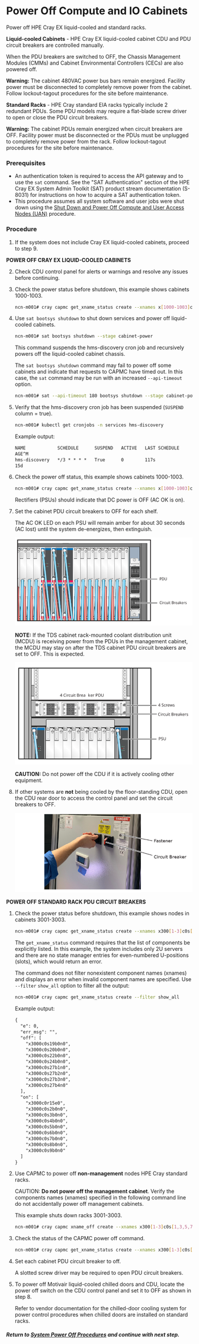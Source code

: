 # Power Off Compute and IO Cabinets

Power off HPE Cray EX liquid-cooled and standard racks.

**Liquid-cooled Cabinets** - HPE Cray EX liquid-cooled cabinet CDU and PDU circuit breakers are controlled manually.

When the PDU breakers are switched to OFF, the Chassis Management Modules \(CMMs\) and Cabinet Environmental Controllers \(CECs\) are also powered off.

**Warning:** The cabinet 480VAC power bus bars remain energized. Facility power must be disconnected to completely remove power from the cabinet. Follow lockout-tagout procedures for the site before maintenance.

**Standard Racks** - HPE Cray standard EIA racks typically include 2 redundant PDUs. Some PDU models may require a flat-blade screw driver to open or close the PDU circuit breakers.

**Warning:** The cabinet PDUs remain energized when circuit breakers are OFF. Facility power must be disconnected or the PDUs must be unplugged to completely remove power from the rack. Follow lockout-tagout procedures for the site before maintenance.

### Prerequisites

* An authentication token is required to access the API gateway and to use the `sat` command. See the "SAT Authentication" section of the HPE Cray EX System Admin Toolkit (SAT) product stream documentation (S-8031) for instructions on how to acquire a SAT authentication token.
* This procedure assumes all system software and user jobs were shut down using the [Shut Down and Power Off Compute and User Access Nodes (UAN)](Shut_Down_and_Power_Off_Compute_and_User_Access_Nodes.md) procedure.

### Procedure

1. If the system does not include Cray EX liquid-cooled cabinets, proceed to step 9.

**POWER OFF CRAY EX LIQUID-COOLED CABINETS**

2.  Check CDU control panel for alerts or warnings and resolve any issues before continuing.

3.  Check the power status before shutdown, this example shows cabinets 1000-1003.

    ```bash
    ncn-m001# cray capmc get_xname_status create --xnames x[1000-1003]c[0-7] --format json
    ```

4.  Use `sat bootsys shutdown` to shut down services and power off liquid-cooled cabinets.

    ```bash
    ncn-m001# sat bootsys shutdown --stage cabinet-power
    ```

    This command suspends the hms-discovery cron job and recursively powers off the liquid-cooled cabinet chassis.

    The `sat bootsys shutdown` command may fail to power off some cabinets and indicate that requests to CAPMC have timed out. In this case, the `sat` command may be run with an increased `--api-timeout` option.

    ```bash
    ncn-m001# sat --api-timeout 180 bootsys shutdown --stage cabinet-power
    ```

5.  Verify that the hms-discovery cron job has been suspended \(`SUSPEND` column = true\).

    ```bash
    ncn-m001# kubectl get cronjobs -n services hms-discovery
    ```

    Example output:

    ```
    NAME            SCHEDULE      SUSPEND   ACTIVE   LAST SCHEDULE   AGE^M
    hms-discovery   */3 * * * *   True      0        117s            15d
    ```

6.  Check the power off status, this example shows cabinets 1000-1003.

    ```bash
    ncn-m001# cray capmc get_xname_status create --xnames x[1000-1003]c[0-7] --format json
    ```

    Rectifiers \(PSUs\) should indicate that DC power is OFF \(AC OK is on\).

7.  Set the cabinet PDU circuit breakers to OFF for each shelf.

    The AC OK LED on each PSU will remain amber for about 30 seconds \(AC lost\) until the system de-energizes, then extinguish.

    ![Liquid-cooled Cabinet PDU](../../img/operations/Liquid_Cooled_Cabinet_PDU.svg)

    **NOTE:** If the TDS cabinet rack-mounted coolant distribution unit \(MCDU\) is receiving power from the PDUs in the management cabinet, the MCDU may stay on after the TDS cabinet PDU circuit breakers are set to OFF. This is expected.

    ![Liquid-cooled TDS Cabinet PDU](../../img/operations/Liquid_Cooled_TDS_Cabinet_PDU.svg)

    **CAUTION:** Do not power off the CDU if it is actively cooling other equipment.

8.  If other systems are **not** being cooled by the floor-standing CDU, open the CDU rear door to access the control panel and set the circuit breakers to OFF.

    ![CDU Circuit Breakers](../../img/operations/CDU_Circuit_Breakers.png)

**POWER OFF STANDARD RACK PDU CIRCUIT BREAKERS**

1. Check the power status before shutdown, this example shows nodes in cabinets 3001-3003.

    ```bash
    ncn-m001# cray capmc get_xname_status create --xnames x300[1-3]c0s[1,3,5,7,9,11,13,15,17,19,21,23,25,27,29,31,33,35]b[1-4]n0 --format json
    ```

    The `get_xname_status` command requires that the list of components be explicitly listed. In this example, the system includes only 2U servers and there are no state manager entries for even-numbered U-positions \(slots\), which would return an error.

    The command does not filter nonexistent component names \(xnames\) and displays an error when invalid component names are specified. Use `--filter` `show_all` option to filter all the output:

    ```bash
    ncn-m001# cray capmc get_xname_status create --filter show_all
    ```

    Example output:

    ```
    {
      "e": 0,
      "err_msg": "",
      "off": [
        "x3000c0s19b0n0",
        "x3000c0s20b0n0",
        "x3000c0s22b0n0",
        "x3000c0s24b0n0",
        "x3000c0s27b1n0",
        "x3000c0s27b2n0",
        "x3000c0s27b3n0",
        "x3000c0s27b4n0"
      ],
      "on": [
        "x3000c0r15e0",
        "x3000c0s2b0n0",
        "x3000c0s3b0n0",
        "x3000c0s4b0n0",
        "x3000c0s5b0n0",
        "x3000c0s6b0n0",
        "x3000c0s7b0n0",
        "x3000c0s8b0n0",
        "x3000c0s9b0n0"
      ]
    }
    ```


2.  Use CAPMC to power off **non-management** nodes HPE Cray standard racks.

    CAUTION: **Do not power off the management cabinet**. Verify the components names \(xnames\) specified in the following command line do not accidentally power off management cabinets.

    This example shuts down racks 3001-3003.

    ```bash
    ncn-m001# cray capmc xname_off create --xnames x300[1-3]c0s[1,3,5,7,9,11,13,15,17,19,21,23,25,27,29,31,33,35]b[1-4]n0
    ```

3.  Check the status of the CAPMC power off command.

    ```bash
    ncn-m001# cray capmc get_xname_status create --xnames x300[1-3]c0s[1,3,5,7,9,11,13,15,17,19,21,23,25,27,29,31,33,35]b[1-4]n0 --format json
    ```

4.  Set each cabinet PDU circuit breaker to off.

    A slotted screw driver may be required to open PDU circuit breakers.

5.  To power off Motivair liquid-cooled chilled doors and CDU, locate the power off switch on the CDU control panel and set it to OFF as shown in step 8.

    Refer to vendor documentation for the chilled-door cooling system for power control procedures when chilled doors are installed on standard racks.

##### Return to [System Power Off Procedures](System_Power_Off_Procedures.md) and continue with next step.
